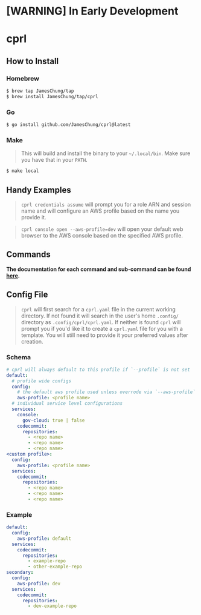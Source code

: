 # [WARNING] In Early Development

# cprl

## How to Install

### Homebrew

```sh
$ brew tap JamesChung/tap
$ brew install JamesChung/tap/cprl
```

### Go

```sh
$ go install github.com/JamesChung/cprl@latest
```

### Make

> This will build and install the binary to your `~/.local/bin`. Make sure you have that in your `PATH`.

```sh
$ make local
```

## Handy Examples

> `cprl credentials assume` will prompt you for a role ARN and session name and will configure an AWS profile based on the name you provide it.

> `cprl console open --aws-profile=dev` will open your default web browser to the AWS console based on the specified AWS profile.

## Commands

**The documentation for each command and sub-command can be found [here](./docs/cprl.md).**

## Config File

> `cprl` will first search for a `cprl.yaml` file in the current working directory. If not found it will search in the user's home `.config/` directory as `.config/cprl/cprl.yaml`. If neither is found `cprl` will prompt you if you'd like it to create a `cprl.yaml` file for you with a template. You will still need to provide it your preferred values after creation.

### Schema

```yaml
# cprl will always default to this profile if `--profile` is not set
default:
  # profile wide configs
  config:
    # the default aws profile used unless overrode via `--aws-profile` flag
    aws-profile: <profile name>
  # individual service level configurations
  services:
    console:
      gov-cloud: true | false
    codecommit:
      repositories:
        - <repo name>
        - <repo name>
        - <repo name>
<custom profile>:
  config:
    aws-profile: <profile name>
  services:
    codecommit:
      repositories:
        - <repo name>
        - <repo name>
        - <repo name>
```

### Example

```yaml
default:
  config:
    aws-profile: default
  services:
    codecommit:
      repositories:
        - example-repo
        - other-example-repo
secondary:
  config:
    aws-profile: dev
  services:
    codecommit:
      repositories:
        - dev-example-repo
```
